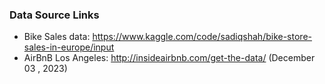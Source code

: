 ### Data Source Links
- Bike Sales data: https://www.kaggle.com/code/sadiqshah/bike-store-sales-in-europe/input
- AirBnB Los Angeles: http://insideairbnb.com/get-the-data/  (December 03 , 2023)
